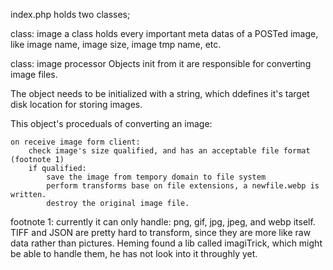 index.php holds two classes;

class: image
a class holds every important meta datas of a POSTed image, like image name, image size, image tmp name, etc.

class: image processor
Objects init from it are responsible for converting image files.

The object needs to be initialized with a string, which ddefines it's target disk location for storing images.

This object's proceduals of converting an image:

	on receive image form client:
		check image's size qualified, and has an acceptable file format (footnote 1)
		if qualified:
			save the image from tempory domain to file system
			perform transforms base on file extensions, a newfile.webp is written.
			destroy the original image file.


footnote 1: currently it can only handle: png, gif, jpg, jpeg, and webp itself. TIFF and JSON are pretty hard to transform, since they are more like raw data rather than pictures. Heming found a lib called imagiTrick, which might be able to handle them, he has not look into it throughly yet.
